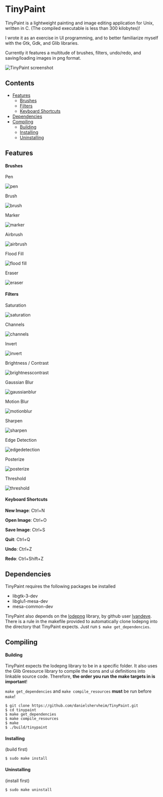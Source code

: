 # TinyPaint

TinyPaint is a lightweight painting and image editing application for Unix, written in C. (The compiled executable is less than 300 kilobytes)!

I wrote it as an exercise in UI programming, and to better familiarize myself with the Gtk, Gdk, and Glib libraries.

Currently it features a multitude of brushes, filters, undo/redo, and saving/loading images in png format.

![TinyPaint screenshot](https://i.imgur.com/CrieDeR.png)

## Contents

- [Features](#features)
    - [Brushes](#brushes)
    - [Filters](#filters)
    - [Keyboard Shortcuts](#keyboardshortcuts)
- [Dependencies](#dependencies)
- [Compiling](#compiling)
    - [Building](#building)
    - [Installing](#installing)
    - [Uninstalling](#uninstalling)

<a name="features"></a>
## Features

<a name="brushes"></a>
#### Brushes

Pen

![pen](https://i.imgur.com/YcIyjX2.png)

Brush

![brush](https://i.imgur.com/Ly2U1h3.png)

Marker

![marker](https://i.imgur.com/JSwkGIX.png)

Airbrush

![airbrush](https://i.imgur.com/mUJrzzZ.png)

Flood Fill

![flood fill](https://i.imgur.com/pY4mipe.png)

Eraser

![eraser](https://i.imgur.com/y9dNTjl.png)

<a name="filters"></a>
#### Filters

Saturation

![saturation](https://i.imgur.com/a490B7Z.png)

Channels

![channels](https://i.imgur.com/NQqbb99.png)

Invert

![invert](https://i.imgur.com/jjtbpCh.png)

Brightness / Contrast

![brightnesscontrast](https://i.imgur.com/VY9Oort.png)

Gaussian Blur

![gaussianblur](https://i.imgur.com/I4ZUrcv.png)

Motion Blur

![motionblur](https://i.imgur.com/dJBZ5pN.png)

Sharpen

![sharpen](https://i.imgur.com/grHOXWD.png)

Edge Detection

![edgedetection](https://i.imgur.com/BlzKl5T.png)

Posterize

![posterize](https://i.imgur.com/quzt1qY.png)

Threshold

![threshold](https://i.imgur.com/aFZBgSx.png)

<a name="keyboardshortcuts"></a>
#### Keyboard Shortcuts

**New Image**: Ctrl+N

**Open Image**: Ctrl+O

**Save Image**: Ctrl+S

**Quit**: Ctrl+Q

**Undo**: Ctrl+Z

**Redo**: Ctrl+Shift+Z

<a name="dependencies"></a>
## Dependencies

TinyPaint requires the following packages be installed

- libgtk-3-dev
- libglu1-mesa-dev
- mesa-common-dev

TinyPaint also depends on the [lodepng](https://lodev.org/lodepng/) library, by github user [lvandeve](https://github.com/lvandeve/lodepng). There is a rule in the makefile provided to automatically clone lodepng into the directory that TinyPaint expects. Just run `$ make get_dependencies`.

<a name="compiling"></a>
## Compiling

<a name="building"></a>
#### Building

TinyPaint expects the lodepng library to be in a specific folder. It also uses the Glib Gresource library to compile the icons and ui definitions into linkable source code. Therefore, **the order you run the make targets in is important**!

`make get_dependencies` and `make compile_resources` **must** be run before `make`!

```
$ git clone https://github.com/danielshervheim/TinyPaint.git
$ cd tinypaint
$ make get_dependencies
$ make compile_resources
$ make
$ ./build/tinypaint
```

<a name="installing"></a>
#### Installing

(build first)

```
$ sudo make install
```

<a name="uninstalling"></a>
#### Uninstalling

(install first)

```
$ sudo make uninstall
```
